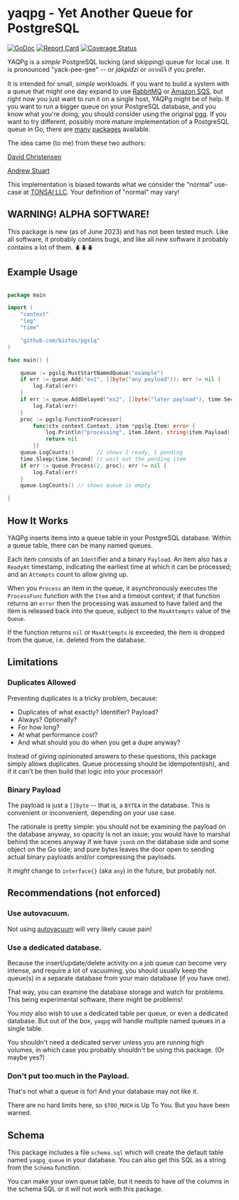 # yaqpg - Yet Another Queue for PostgreSQL

[![GoDoc][b1]][doc] [![Report Card][b2]][rpt] [![Coverage Status][b3]][cov]

[b1]: https://pkg.go.dev/badge/github.com/biztos/yaqpg
[doc]: https://pkg.go.dev/github.com/biztos/yaqpg
[b2]: https://goreportcard.com/badge/github.com/biztos/yaqpg
[rpt]: https://goreportcard.com/report/github.com/biztos/yaqpg
[b3]: https://coveralls.io/repos/github/biztos/yaqpg/badge.svg
[cov]: https://coveralls.io/github/biztos/yaqpg

YAQPg is a _simple_ PostgreSQL locking (and skipping) queue for local use.
It is pronounced "yack-pee-gee" -- or _jákpídzí_ or อยากผีจี if you prefer.

It is intended for small, _simple_ workloads.  If you want to build a system
with a queue that might one day expand to use
[RabbitMQ](https://www.rabbitmq.com)
or [Amazon SQS](https://aws.amazon.com/sqs/), but right now you just want to
run it on a single host, YAQPg might be of help.  If you want to run a bigger
queue on your PostgreSQL database, and you know what you're doing, you should
consider using the original [pgq](https://github.com/pgq/pgq).
If you want to try different, possibly more mature implementation of a
PostgreSQL queue in Go, there are
[many](https://pkg.go.dev/search?q=pgq&m=package)
[packages](https://pkg.go.dev/search?q=postgres+queue&m=package) available.

The idea came (to me) from these two authors:

[David Christensen](https://www.crunchydata.com/blog/message-queuing-using-native-postgresql)

[Andrew Stuart](https://news.ycombinator.com/item?id=20020501)

This implementation is biased towards what we consider the "normal" use-case
at [TONSAI LLC](https://tonsai.dev).  Your definition of "normal" may vary!

## WARNING! ALPHA SOFTWARE!

This package is new (as of June 2023) and has not been tested much.  Like all
software, it probably contains bugs, and like all _new_ software it probably
contains a lot of them. 🪲🪲🪲

## Example Usage

```go

package main

import (
    "context"
    "log"
    "time"

    "github.com/biztos/pgslq"
)

func main() {

    queue := pgslq.MustStartNamedQueue("example")
    if err := queue.Add("ex1", []byte("any payload")); err != nil {
        log.Fatal(err)
    }
    if err := queue.AddDelayed("ex2", []byte("later payload"), time.Second); err != nil {
        log.Fatal(err)
    }
    proc := pgslq.FunctionProcessor{
        func(ctx context.Context, item *pgslq.Item) error {
            log.Println("processing", item.Ident, string(item.Payload))
            return nil
        }}
    queue.LogCounts()       // shows 1 ready, 1 pending
    time.Sleep(time.Second) // wait out the pending item
    if err := queue.Process(2, proc); err != nil {
        log.Fatal(err)
    }
    queue.LogCounts() // shows queue is empty

}

```

## How It Works

YAQPg inserts items into a queue table in your PostgreSQL database.  Within a
queue table, there can be many named queues.

Each item consists of an `Ident`ifier and a binary `Payload`.  An item also
has a `ReadyAt` timestamp, indicating the earliest time at which it can be
processed; and an `Attempts` count to allow giving up.

When you `Process` an item in the queue, it asynchronously executes the
`ProcessFunc` function with the `Item` and a timeout context; if that
function returns an `error` then the processing was assumed to have failed
and the item is released back into the queue, subject to the `MaxAttempts`
value of the `Queue`.

If the function returns `nil` or `MaxAttempts` is exceeded, the item is
dropped from the queue, i.e. deleted from the database.

## Limitations

### Duplicates Allowed

Preventing duplicates is a tricky problem, because:

- Duplicates of what exactly? Identifier? Payload?
- Always? Optionally?
- For how long?
- At what performance cost?
- And what should you do when you get a dupe anyway?

Instead of giving opinionated answers to these questions, this package simply
allows duplicates.  Queue processing should be idempotent(ish), and if it
can't be then build that logic into your processor!

### Binary Payload

The payload is just a `[]byte` -- that is, a `BYTEA` in the database.  This is
convenient or inconvenient, depending on your use case.

The rationale is pretty simple: you should not be examining the payload on the
database anyway, so opacity is not an issue; you would have to marshal behind
the scenes anyway if we have `jsonb` on the database side and some object on
the Go side; and pure bytes leaves the door open to sending actual binary
payloads and/or compressing the payloads.

It _might_ change to `interface{}` (aka `any`) in the future, but probably
not.

## Recommendations (not enforced)

### Use autovacuum.

Not using
[autovacuum](https://www.postgresql.org/docs/current/routine-vacuuming.html)
will very likely cause pain!

### Use a dedicated database.

Because the insert/update/delete activity on a job queue can become very
intense, and require a lot of vacuuming, you should usually keep the queue(s)
in a separate database from your main database (if you have one).

That way, you can examine the database storage and watch for problems.  This
being experimental software, there might be problems!

You *may* also wish to use a dedicated table per queue, or even a dedicated
database.  But out of the box, `yaqpg` will handle multiple named queues in a
single table.

You shouldn't need a dedicated server unless you are running high volumes, in
which case you probably shouldn't be using this package. (Or maybe yes?)

### Don't put too much in the Payload.

That's not what a queue is for!  And your database may not like it.

There are no hard limits here, so `$TOO_MUCH` is Up To You.  But you have been
warned.

## Schema

This package includes a file `schema.sql` which will create the default table
named `yaqpg_queue` in your database.  You can also get this SQL as a string
from the `Schema` function.

You can make your own queue table, but it needs to have _all_ the columns in
the schema SQL or it will not work with this package.
